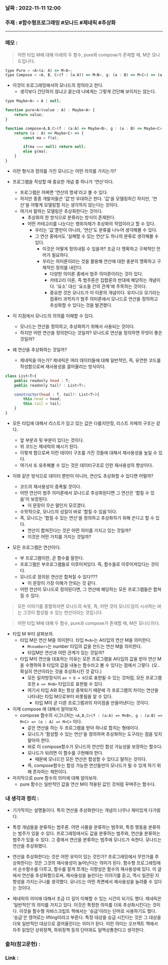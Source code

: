 ### 날짜 : 2022-11-11 12:00
### 주제 : #함수형프로그래밍 #모나드 #제네릭 #추상화 

---- 

### 메모 : 

> 어떤 타입 M에 대해 아래의 두 함수, pure와 compose가 존재할 때, M은 모나드입니다. 

```javascript
type Pure = <A>(a: A) => M<A>; 
type Compose = <A, B, C>(f : (a:A)) => M<B>, g: (a : B) => M<C>) => (a : A) => M<C>;
```
- 이것이 프로그래밍에서의 모나드의 정의라고 한다. 
	- 생각보다 간단하지 않냐고 묻는데 나에게는 그렇게 간단해 보이지는 않는다. 

```javascript
type Maybe<A> = A | null;

function pure<A>(value : A) : Maybe<A> {
	return value;
}

function compose<A,B,C>(f : (a:A) => Maybe<B>, g : (a : B) => Maybe<C>) : (a: A) => Maybe<C> {
	return (a : A) => Maybe<C> => {
		const ma = f(a);

		if(ma === null) return null;
		else g(ma);
	}
}
```


- 이런 형식과 정의를 가진 모나드는 어떤 의의를 가지는가? 

- 프로그램을 작성할 때 중요한 개념 중 하나가 '연산'이다. 
	- 프로그램은 어쩌면 '연산의 명세'라고 볼 수 있다. 
	- 하지만 종종 개발자들은 '값'만 우대하곤 한다. '값'을 모델링하긴 하지만, '연산'을 어떻게 모델링할 지는 생각하지 않는다는 것이다. 
	- 여기서 말하는 모델링은 추상화한다는 것이다. 
		- 추상화의 한 방식으로 분류라는 방식이 존재한다. 
		- 어떤 카테고리를 나눈다는 행위자체가 추상화의 작업이라고 할 수 있다. 
			- 우리는 '값'뿐만이 아니라, '연산'도 분류를 나누어 생각해볼 수 있다. 
			- 그 연산 중에서도 '실패할 수 있는 연산'도 하나의 분류로 생각해볼 수 있다. 
				- 이것은 어떻게 정의내릴 수 있을까? 조금 더 명확하고 구체적인 언어가 필요하다. 
				- 우리는 의미론이라는 것을 활용해 연산에 대한 충분히 명확하고 구체적인 정의를 내린다. 
					- 다양한 의미론 중에서 범주 의미론이라는 것이 있다. 
					- 카테고리 이론, 즉 범주론은 집합론의 반대에 해당하는 개념이다. '요소' 대신 '요소들 간의 관계'에 주목하는 것이다. 
					- 중요한 것은 모나드가 이 이론의 개념이다. 유지니오 모기라는 컴퓨터 과학자가 범주 의미론에서 모나드로 연산을 정의하고 추상화할 수 있다는 것을 발견했다. 
- 이 지점에서 모나드의 의의를 이해할 수 있다. 
	- 모나드는 연산을 정의하고, 추상화하기 위해서 사용되는 것이다. 
	- 하지만 어떤 연산을 정의한다는 것일까? 모나드로 연산을 정의하면 무엇이 좋은 것일까? 

- 왜 연산을 추상화하는 것일까? 
	- 제네릭을 아는가? 제네릭은 여러 데이터들에 대해 일반적인, 즉, 유연한 코드를 작성함으로써 재사용성을 끌어올리는 방식이다. 

```javascript
class List<T>{
	public readonly head : T;
	public readonly tail? : List<T>;

	constructor(head : T, tail?: List<T>){
		this.head = head;
		this.tail = tail;
	}
}
```
- 모든 타입에 대해서 리스트가 담고 있는 값은 다를지언정, 리스트 자체의 구조는 같다. 
	- 앞 부분과 뒷 부분이 있다는 것이다. 
	- 위 코드는 제네릭의 예시가 된다. 
	- 이렇게 함으로써 이런 데이터 구조를 가진 것들에 대해서 재사용성을 높일 수 있다. 
	- 여기서 또 유추해볼 수 있는 것은 데이터구조로 인한 재사용성의 향상이다. 

- 이와 같은 방식으로 데이터 뿐만이 아니라, 연산도 추상화할 수 있다면 어떨까? 
	- 코드의 재사용성이 증폭될 것이다. 
	- 어떤 연산이 범주 의미론에서 모나드로 추상화된다면 그 연산은 '합칠 수 있음'이 보장된다. 
		- 이 문장이 무슨 말인지 모르겠다. 
	- 수학적으로, 모나드의 성질이 바로 '합칠 수 있음'이다. 
	- 즉, 모나드는 '합칠 수 있는 연산'을 정의하고 추상화하기 위해 쓴다고 할 수 있다. 
		- 연산이 합쳐진다는 것은 어떤 의미를 가지고 있는 것일까? 
		- 이것은 어떤 가치를 가지는 것일까? 

- 모든 프로그램은 연산이다. 
	- 부 프로그램이란, 곧 함수를 말한다. 
	- 프로그램은 부프로그램들로 이루어져있다. 즉, 함수들로 이루어져있다는 것이다. 
	- 모나드로 정의된 연산은 합쳐질 수 있다??? 
		- 이 문장이 가장 이해가 안되는 것 같다. 
	- 어떤 연산이 모나드로 정의된다면, 그 연산에 해당하는 모든 프로그램들은 합쳐질 수 있다. 


> 모든 이야기를 종합하자면 모나드의 속뜻, 즉, 어떤 것이 모나드임이 시사하는 바는 그것이 합성될 수 있는 연산이라는 것입니다. 


> 어떤 타입 M에 대해 두 함수, pure과 compose가 존재할 때, M은 모나드이다. 

- 타입 M 부터 살펴보자. 
	- 타입 M은 연산 M을 의미한다. 타입 `M<A>`는 A타입의 연산 M을 의미한다. 
		- `M<number>`는 number 타입의 값을 만드는 연산 M을 의미한다.
		- 타입M은 연산과 어떤 관계가 있는 것일까? 
	- 타입 M이 연산을 대표하는 이유는 모든 프로그램을 A타입의 값을 받아 연산 M을 수행하여 B 타입의 값을 내놓는 함수라고 볼 수 있다는 점에서 그렇다. (오.. 확실히 연산이라는 것을 추상화시킨 것 같다.)
		- 모든 일차방정식이 `ax + b = 0`으로 표현될 수 있는 것처럼, 모든 프로그램 또한 `A => M<B>` 타입으로 표현될 수 있다. 
		- 여기서 타입 A와 B는 항상 중복되기 때문에 각 프로그램의 차이는 연산을 나타내는 타입 M으로부터 비롯됨을 알 수 있다. 
			- 타입 M이 곧 다른 프로그램과의 차이점을 만들어낸다는 것이다. 
- 이제 compose 에 대해서 알아보자. 
	- compose 함수의 시그니처는 `<A,B,C>(f : (a:A) => M<B>, g : (a:B) => M<C> => (a : A) => M<C>` 이다. 
		- 같은 연산을 하는 두 프로그램을 받아 하나로 합치는 형태이다. 
		- 모나드가 '합성할 수 있는 연산'을 정의하며 추상화하는 도구라는 점을 잊지 말아야 한다. 
		- 바로 이 compose함수가 모나드의 연산인 합성 가능성을 보장하는 함수다. 
		- 모나드가 되려면 이 함수를 구현해야 한다. 
			- 때문에 모나드인 모든 연산은 합성할 수 있다고 말하는 것이다. 
		- 즉, compose함수는 합성 가능한 연산들만이 모나드가 될 수 있게 하기 위해 존자하는 제한이다. 
- 마지막으로 pure 함수의 의미에 대해 알아보자. 
	- pure 함수는 일반적인 값을 연산 M이 적용된 값인 것처럼 꾸며주는 함수다. 




### 내 생각과 정리 : 
- 기가막히는 설명들이다. 특히 연산을 추상화한다는 개념이 너무나 재미있게 다가왔다. 
- 특정 개념들을 분류하는 범주론. 어떤 사물을 분류하는 범주와, 특정 행동을 분류하는 범주가 있을 수 있다. 프로그래밍에서도 값을 분류하는 범주와, 연산을 분류하는 범주가 있을 수 있다. 그 중에서 연산을 분류하는 범주에 모나드가 속한다. 모나드는 연산을 추상화했다. 

- 연산을 추상화한다는 것은 어떤 유익이 있는 것인가? 프로그래밍에서 무언가를 추상화한다는 것은 그것의 재사용성이 늘어난다는 의미가 된다. 함수형 프로그래밍에서 순수함수를 다루고, 함수를 잘게 쪼개는 지향성은 함수의 재사용성에 있다. 이 글에서 연산을 추상화함으로써, 재사용성을 늘린다는 이야기를 듣고, 역시 일관된 지향성을 가지는구나를 생각했다. 모나드는 어떤 측면에서 재사용성을 늘려줄 수 있다는 것이다. 

- 제네릭의 의미에 대해서 조금 더 깊이 이해할 수 있는 시간이 되기도 했다. 제네릭은 '일반적인'의 의미를 가지고 있다. 이것은 특정한 의미를 더욱 추상화시킨다는 것이다. 이것을 함수형 자바스크립트 책에서는 '승급'이라는 단어로 사용하기도 했다. '승급'은 영어로는 lifting이라고 부른다. 특정 대상을 승급 시킨다는 것은 그 대상을 더욱 일반적인 대상으로 끌어올린다는 의미가 된다. 이런 의미는 오브젝트 책에서 자주 읽었던  상위정책, 하위정책 등의 단어와도 일맥상통한다고 생각한다. 


### 출처(참고문헌) : 


### Link : 
